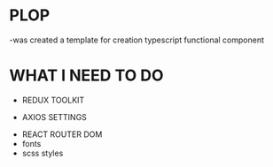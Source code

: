 # PLOP

-was created a template for creation typescript functional component

# WHAT I NEED TO DO

- REDUX TOOLKIT

* AXIOS SETTINGS

- REACT ROUTER DOM
- fonts
- scss styles
